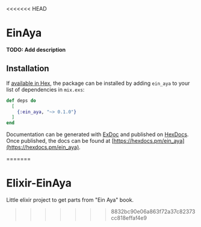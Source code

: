 <<<<<<< HEAD
# EinAya

**TODO: Add description**

## Installation

If [available in Hex](https://hex.pm/docs/publish), the package can be installed
by adding `ein_aya` to your list of dependencies in `mix.exs`:

```elixir
def deps do
  [
    {:ein_aya, "~> 0.1.0"}
  ]
end
```

Documentation can be generated with [ExDoc](https://github.com/elixir-lang/ex_doc)
and published on [HexDocs](https://hexdocs.pm). Once published, the docs can
be found at [https://hexdocs.pm/ein_aya](https://hexdocs.pm/ein_aya).

=======
# Elixir-EinAya
Little elixir project to get parts from "Ein Aya" book.
>>>>>>> 8832bc90e06a863f72a37c82373cc818effaf4e9
